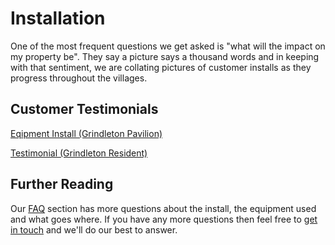 # Installation
One of the most frequent questions we get asked is "what will the impact on my property be". They say a picture says a thousand words and in keeping with that sentiment, we are collating pictures of customer installs as they progress throughout the villages. 

## Customer Testimonials

[Eqipment Install (Grindleton Pavilion)](docs/testimonials/2.md)

[Testimonial (Grindleton Resident)](docs/testimonials/1.md)

## Further Reading
Our [FAQ](faq.md) section has more questions about the install, the equipment used and what goes where. If you have any more questions then feel free to [get in touch](contact.md) and we'll do our best to answer.
